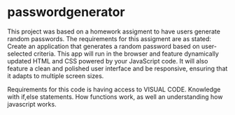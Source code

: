 # passwordgenerator
This project was based on a homework assigment to have users generate random passwords. 
The requirements for this assigment are as stated:
Create an application that generates a random password based on user-selected criteria. This app will run in the browser and feature dynamically updated HTML and CSS powered by your JavaScript code. It will also feature a clean and polished user interface and be responsive, ensuring that it adapts to multiple screen sizes.

Requirements for this code is having access to VISUAL CODE. 
Knowledge with if,else statements. How functions work, as well an understanding how javascript works. 




